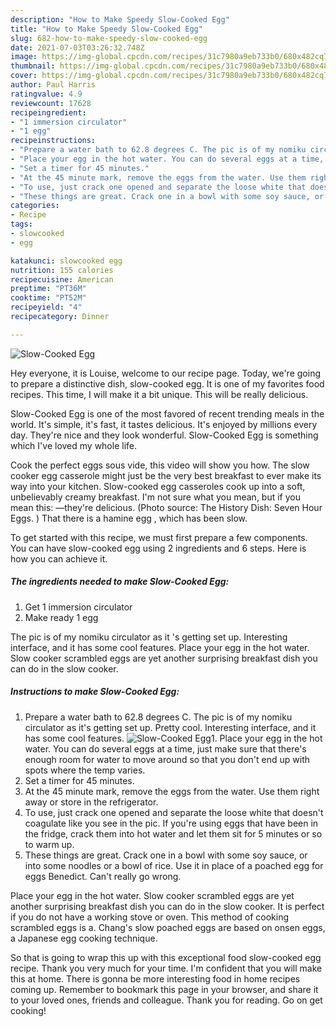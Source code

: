 ```yaml
---
description: "How to Make Speedy Slow-Cooked Egg"
title: "How to Make Speedy Slow-Cooked Egg"
slug: 682-how-to-make-speedy-slow-cooked-egg
date: 2021-07-03T03:26:32.748Z
image: https://img-global.cpcdn.com/recipes/31c7980a9eb733b0/680x482cq70/slow-cooked-egg-recipe-main-photo.jpg
thumbnail: https://img-global.cpcdn.com/recipes/31c7980a9eb733b0/680x482cq70/slow-cooked-egg-recipe-main-photo.jpg
cover: https://img-global.cpcdn.com/recipes/31c7980a9eb733b0/680x482cq70/slow-cooked-egg-recipe-main-photo.jpg
author: Paul Harris
ratingvalue: 4.9
reviewcount: 17628
recipeingredient:
- "1 immersion circulator"
- "1 egg"
recipeinstructions:
- "Prepare a water bath to 62.8 degrees C. The pic is of my nomiku circulator as it&#39;s getting set up. Pretty cool. Interesting interface, and it has some cool features."
- "Place your egg in the hot water. You can do several eggs at a time, just make sure that there&#39;s enough room for water to move around so that you don&#39;t end up with spots where the temp varies."
- "Set a timer for 45 minutes."
- "At the 45 minute mark, remove the eggs from the water. Use them right away or store in the refrigerator."
- "To use, just crack one opened and separate the loose white that doesn&#39;t coagulate like you see in the pic. If you&#39;re using eggs that have been in the fridge, crack them into hot water and let them sit for 5 minutes or so to warm up."
- "These things are great. Crack one in a bowl with some soy sauce, or into some noodles or a bowl of rice. Use it in place of a poached egg for eggs Benedict. Can&#39;t really go wrong."
categories:
- Recipe
tags:
- slowcooked
- egg

katakunci: slowcooked egg 
nutrition: 155 calories
recipecuisine: American
preptime: "PT36M"
cooktime: "PT52M"
recipeyield: "4"
recipecategory: Dinner

---
```



![Slow-Cooked Egg](https://img-global.cpcdn.com/recipes/31c7980a9eb733b0/680x482cq70/slow-cooked-egg-recipe-main-photo.jpg)

Hey everyone, it is Louise, welcome to our recipe page. Today, we're going to prepare a distinctive dish, slow-cooked egg. It is one of my favorites food recipes. This time, I will make it a bit unique. This will be really delicious.

Slow-Cooked Egg is one of the most favored of recent trending meals in the world. It's simple, it's fast, it tastes delicious. It's enjoyed by millions every day. They're nice and they look wonderful. Slow-Cooked Egg is something which I've loved my whole life.

Cook the perfect eggs sous vide, this video will show you how. The slow cooker egg casserole might just be the very best breakfast to ever make its way into your kitchen. Slow-cooked egg casseroles cook up into a soft, unbelievably creamy breakfast. I&#39;m not sure what you mean, but if you mean this: —they&#39;re delicious. (Photo source: The History Dish: Seven Hour Eggs. ) That there is a hamine egg , which has been slow.


To get started with this recipe, we must first prepare a few components. You can have slow-cooked egg using 2 ingredients and 6 steps. Here is how you can achieve it.

<!--inarticleads1-->

##### The ingredients needed to make Slow-Cooked Egg:

1. Get 1 immersion circulator
1. Make ready 1 egg


The pic is of my nomiku circulator as it &#39;s getting set up. Interesting interface, and it has some cool features. Place your egg in the hot water. Slow cooker scrambled eggs are yet another surprising breakfast dish you can do in the slow cooker. 

<!--inarticleads2-->

##### Instructions to make Slow-Cooked Egg:

1. Prepare a water bath to 62.8 degrees C. The pic is of my nomiku circulator as it&#39;s getting set up. Pretty cool. Interesting interface, and it has some cool features.
<img src="https://img-global.cpcdn.com/steps/2c32ccbe087e0704/160x128cq70/slow-cooked-egg-recipe-step-1-photo.jpg" alt="Slow-Cooked Egg">1. Place your egg in the hot water. You can do several eggs at a time, just make sure that there&#39;s enough room for water to move around so that you don&#39;t end up with spots where the temp varies.
1. Set a timer for 45 minutes.
1. At the 45 minute mark, remove the eggs from the water. Use them right away or store in the refrigerator.
1. To use, just crack one opened and separate the loose white that doesn&#39;t coagulate like you see in the pic. If you&#39;re using eggs that have been in the fridge, crack them into hot water and let them sit for 5 minutes or so to warm up.
1. These things are great. Crack one in a bowl with some soy sauce, or into some noodles or a bowl of rice. Use it in place of a poached egg for eggs Benedict. Can&#39;t really go wrong.


Place your egg in the hot water. Slow cooker scrambled eggs are yet another surprising breakfast dish you can do in the slow cooker. It is perfect if you do not have a working stove or oven. This method of cooking scrambled eggs is a. Chang&#39;s slow poached eggs are based on onsen eggs, a Japanese egg cooking technique. 

So that is going to wrap this up with this exceptional food slow-cooked egg recipe. Thank you very much for your time. I'm confident that you will make this at home. There is gonna be more interesting food in home recipes coming up. Remember to bookmark this page in your browser, and share it to your loved ones, friends and colleague. Thank you for reading. Go on get cooking!
